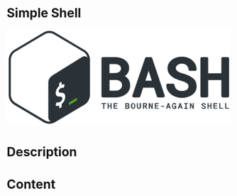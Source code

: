 # Simple Shell
![img simple shell](https://github.com/oimoralest/simple_shell/blob/master/imag/full_colored_dark.png)
# Description

# Content